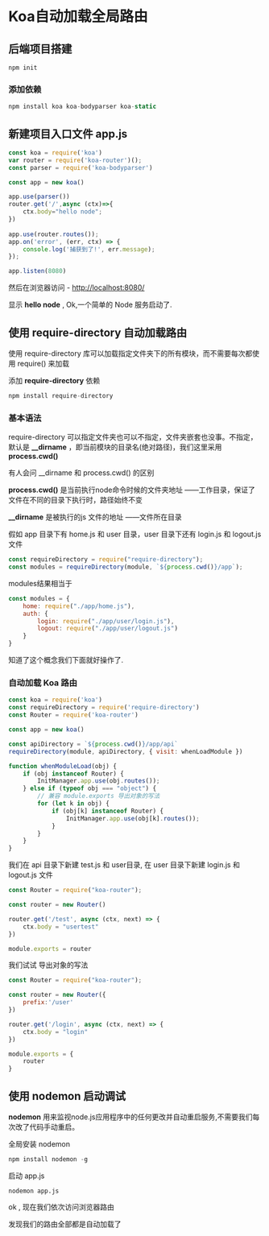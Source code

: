 
# Koa自动加载全局路由


## 后端项目搭建

```JS
npm init 
```

### 添加依赖

```js
npm install koa koa-bodyparser koa-static 
```

## 新建项目入口文件 app.js

```js
const koa = require('koa')
var router = require('koa-router')();
const parser = require('koa-bodyparser')

const app = new koa()

app.use(parser())
router.get('/',async (ctx)=>{
    ctx.body="hello node";
})
 
app.use(router.routes()); 
app.on('error', (err, ctx) => {
    console.log('捕获到了!', err.message);
});

app.listen(8080)
```

然后在浏览器访问 - [http://localhost:8080/](http://localhost:8080/) 

显示 **hello node** , Ok,一个简单的 Node 服务启动了.

## 使用 require-directory 自动加载路由

使用 require-directory 库可以加载指定文件夹下的所有模块，而不需要每次都使用 require() 来加载

添加 **require-directory** 依赖

```js
npm install require-directory
```

### 基本语法
require-directory 可以指定文件夹也可以不指定，文件夹嵌套也没事。不指定，默认是 **__dirname** ，即当前模块的目录名(绝对路径)，我们这里采用 **process.cwd()**

有人会问 __dirname 和 process.cwd() 的区别

**process.cwd()** 是当前执行node命令时候的文件夹地址 ——工作目录，保证了文件在不同的目录下执行时，路径始终不变

**__dirname** 是被执行的js 文件的地址 ——文件所在目录

假如 app 目录下有 home.js 和 user 目录，user 目录下还有 login.js 和 logout.js 文件

```js
const requireDirectory = require("require-directory");
const modules = requireDirectory(module, `${process.cwd()}/app`);

```
modules结果相当于

```js
const modules = {
    home: require("./app/home.js"),
    auth: {
        login: require("./app/user/login.js"),
        logout: require("./app/user/logout.js")
    }
}
```
知道了这个概念我们下面就好操作了.

### 自动加载 Koa 路由

```js
const koa = require('koa')
const requireDirectory = require('require-directory')
const Router = require('koa-router')

const app = new koa()

const apiDirectory = `${process.cwd()}/app/api`
requireDirectory(module, apiDirectory, { visit: whenLoadModule })

function whenModuleLoad(obj) {
    if (obj instanceof Router) {
        InitManager.app.use(obj.routes());
    } else if (typeof obj === "object") {
        // 兼容 module.exports 导出对象的写法
        for (let k in obj) {
            if (obj[k] instanceof Router) {
                InitManager.app.use(obj[k].routes());
            }
        }
    }
}
```

我们在 api 目录下新建 test.js 和 user目录, 在 user 目录下新建 login.js 和 logout.js 文件

```js
const Router = require("koa-router");

const router = new Router()

router.get('/test', async (ctx, next) => {
    ctx.body = "usertest"
})

module.exports = router
```

我们试试  导出对象的写法

```js
const Router = require("koa-router");

const router = new Router({
    prefix:'/user'
})

router.get('/login', async (ctx, next) => {
    ctx.body = "login"
})

module.exports = {
    router
}
```

## 使用 nodemon 启动调试

**nodemon** 用来监视node.js应用程序中的任何更改并自动重启服务,不需要我们每次改了代码手动重启。

全局安装 nodemon

```js
npm install nodemon -g 
```

启动 app.js

```
nodemon app.js
```

ok , 现在我们依次访问浏览器路由 

发现我们的路由全部都是自动加载了

